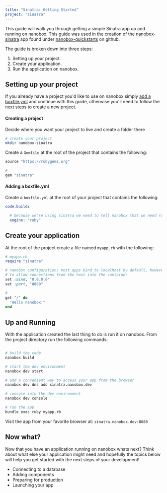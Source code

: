 ```yaml
---
title: "Sinatra: Getting Started"
project: "sinatra"
---
```


This guide will walk you through getting a simple Sinatra app up and running on nanobox. This guide was used in the creation of the [nanobox-sinatra](https://github.com/nanobox-quickstarts/nanobox-sinatra) app found under [nanobox-quickstarts](https://github.com/nanobox-quickstarts) on github.

The guide is broken down into three steps:

1. Setting up your project.
2. Create your application.
3. Run the application on nanobox.

## Setting up your project
If you already have a project you'd like to use on nanobox simply <a href="#adding-a-boxfile-yml">add a boxfile.yml</a> and continue with this guide, otherwise you'll need to follow the next steps to create a new project.

#### Creating a project
Decide where you want your project to live and create a folder there

```bash
# create your project
mkdir nanobox-sinatra
```

Create a `Gemfile` at the root of the project that contains the following:

```ruby
source "https://rubygems.org"

#
gem "sinatra"
```

#### Adding a boxfile.yml
Create a `boxfile.yml` at the root of your project that contains the following:

```yaml
code.build:

  # because we're using sinatra we need to tell nanobox that we need ruby in our container
  engine: "ruby"
```

## Create your application
At the root of the project create a file named `myapp.rb` with the following:

```ruby
# myapp.rb
require "sinatra"

# nanobox configuration; most apps bind to localhost by default, however we need
# to allow connections from the host into the container
set :bind, "0.0.0.0"
set :port, "8080"

#
get "/" do
  "Hello nanobox!"
end
```

## Up and Running
With the application created the last thing to do is run it on nanobox. From the project directory run the following commands:

``` bash

# build the code
nanobox build

# start the dev environment
nanobox dev start

# add a convenient way to access your app from the browser
nanobox dev dns add sinatra.nanobox.dev

# console into the dev environment
nanobox dev console

# run the app
bundle exec ruby myapp.rb
```

Visit the app from your favorite browser at: `sinatra.nanobox.dev:8080`

## Now what?
Now that you have an application running on nanobox whats next? Think about what else your application might need and hopefully the topics below will help you get started with the next steps of your development!

* Connecting to a database
* Adding components
* Preparing for production
* Launching your app
